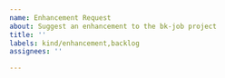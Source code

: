 ```yaml
---
name: Enhancement Request
about: Suggest an enhancement to the bk-job project
title: ''
labels: kind/enhancement,backlog
assignees: ''

---
```



